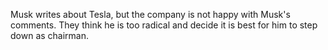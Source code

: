 Musk writes about Tesla, but the company is not happy with Musk's comments.
They think he is too radical and decide it is best for him to step down as chairman.
